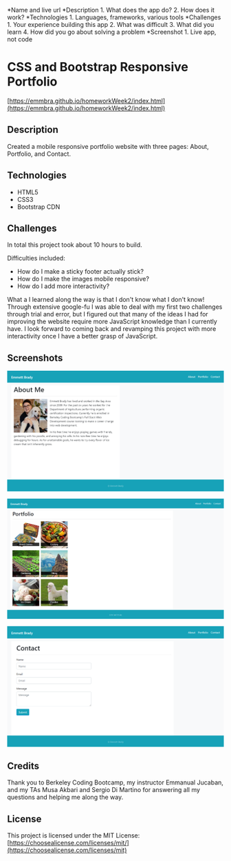 *Name and live url
*Description
	1. What does the app do?
	2. How does it work?
*Technologies
	1. Languages, frameworks, various tools
*Challenges
	1. Your experience building this app
	2. What was difficult
	3. What did you learn
	4. How did you go about solving a problem
*Screenshot
	1. Live app, not code

# CSS and Bootstrap Responsive Portfolio

[https://emmbra.github.io/homeworkWeek2/index.html](https://emmbra.github.io/homeworkWeek2/index.html)

## Description

Created a mobile responsive portfolio website with three pages: About, Portfolio, and Contact.

## Technologies

* HTML5
* CSS3
* Bootstrap CDN

## Challenges

In total this project took about 10 hours to build. 

Difficulties included:

* How do I make a sticky footer actually stick?
* How do I make the images mobile responsive?
* How do I add more interactivity?

What a I learned along the way is that I don't know what I don't know! Through extensive google-fu I was able to  deal with my first two challenges through trial and error, but I figured out that many of the ideas I had for improving the website require more JavaScript knowledge than I currently have. I look forward to coming back and revamping this project with more interactivity once I have a better grasp of JavaScript.

## Screenshots

![Image of About](https://github.com/emmbra/homeworkWeek2/blob/master/Assets/Images/screenshot-about-me.png)

![Image of Portfolio](https://github.com/emmbra/homeworkWeek2/blob/master/Assets/Images/screenshot-portfolio.png)

![Image of Contact](https://github.com/emmbra/homeworkWeek2/blob/master/Assets/Images/screenshot-contact.png)

## Credits

Thank you to Berkeley Coding Bootcamp, my instructor Emmanual Jucaban, and my TAs Musa Akbari and Sergio Di Martino for answering all my questions and helping me along the way.

## License

This project is licensed under the MIT License: [https://choosealicense.com/licenses/mit/](https://choosealicense.com/licenses/mit)